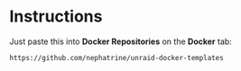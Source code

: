 # Instructions

Just paste this into **Docker Repositories** on the **Docker** tab:

    https://github.com/nephatrine/unraid-docker-templates